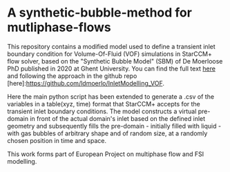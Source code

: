 # A synthetic-bubble-method for mutliphase-flows
This repository contains a modified model used to define a transient inlet boundary condition for Volume-Of-Fluid (VOF) simulations in StarCCM+ flow solver, based on the "Synthetic Bubble Model" (SBM) of De Moerloose PhD published in 2020 at Ghent University. You can find the full text [here](https://lib.ugent.be/catalog/rug01:002978914) and following the approach in the  github repo [here]:https://github.com/ldmoerlo/InletModelling_VOF. 

Here the main python script has been extended to generate a .csv of the variables in a table(xyz, time) format that StarCCM+ accepts for the transient inlet boundary conditions. The model constructs a virtual pre-domain in front of the actual domain's inlet based on the defined inlet geometry and subsequently fills the pre-domain - initially filled with liquid - with gas bubbles of arbitrary shape and of random size, at a randomly chosen position in time and space. 

This work forms part of European Project on multiphase flow and FSI modelling.

